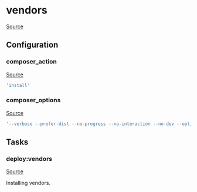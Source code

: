 <!-- DO NOT EDIT THIS FILE! -->
<!-- Instead edit recipe/deploy/vendors.php -->
<!-- Then run bin/docgen -->

# vendors

[Source](/recipe/deploy/vendors.php)




## Configuration
### composer_action
[Source](https://github.com/deployphp/deployer/blob/master/recipe/deploy/vendors.php#L5)



```php title="Default value"
'install'
```


### composer_options
[Source](https://github.com/deployphp/deployer/blob/master/recipe/deploy/vendors.php#L7)



```php title="Default value"
'--verbose --prefer-dist --no-progress --no-interaction --no-dev --optimize-autoloader'
```



## Tasks

### deploy:vendors
[Source](https://github.com/deployphp/deployer/blob/master/recipe/deploy/vendors.php#L28)

Installing vendors.




